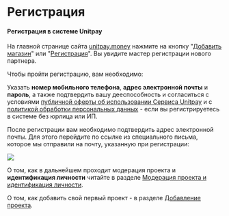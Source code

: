 # Регистрация

#### Регистрация в системе Unitpay

На главной странице сайта [unitpay.money](https://unitpay.money/) нажмите на кнопку "[Добавить магазин](https://unitpay.money/signup)" или "[Регистрация](https://unitpay.money/signup)". Вы увидите мастер регистрации нового партнера.

Чтобы пройти регистрацию, вам необходимо:

Указать **номер мобильного телефона**, **адрес электронной почты** и **пароль**, а также подтвердить вашу дееспособность и согласиться с условиями [публичной оферты об использовании Сервиса Unitpay](https://unitpay.money/offer) и с [политикой обработки персональных данных](https://unitpay.money/policy) - если вы регистрируетесь в системе без юрлица или ИП.

После регистрации вам необходимо подтвердить адрес электронной почты. Для этого перейдите по ссылке из специального письма, которое мы отправили на почту, указанную при регистрации:

![](https://d33v4339jhl8k0.cloudfront.net/docs/assets/551a91dbe4b0221aadf24410/images/552d51d8e4b0ac24a832aaed/file-GQRmqtd8jF.png)

О том, как в дальнейшем проходит модерация проекта и **идентификация личности** читайте в разделе [Модерация проекта и идентификация личности](moderation.md).

О том, как добавить свой первый проект - в разделе [Добавление проекта](adding-project/).

